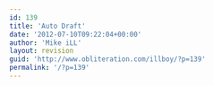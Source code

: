 ```yaml
---
id: 139
title: 'Auto Draft'
date: '2012-07-10T09:22:04+00:00'
author: 'Mike iLL'
layout: revision
guid: 'http://www.obliteration.com/illboy/?p=139'
permalink: '/?p=139'
---
```


